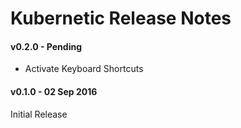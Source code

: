# Kubernetic Release Notes

#### v0.2.0 - Pending

* Activate Keyboard Shortcuts

#### v0.1.0 - 02 Sep 2016

Initial Release
